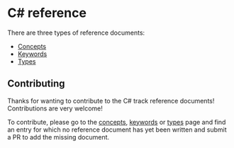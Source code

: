 # C&#35; reference

There are three types of reference documents:

- [Concepts][concepts]
- [Keywords][keywords]
- [Types][types]

## Contributing

Thanks for wanting to contribute to the C# track reference documents! Contributions are very welcome!

To contribute, please go to the [concepts][concepts], [keywords][keywords] or [types][types] page and find an entry for which no reference document has yet been written and submit a PR to add the missing document.

[concepts]: ./concepts/README.md
[keywords]: ./keywords/README.md
[types]: ./types/README.md
